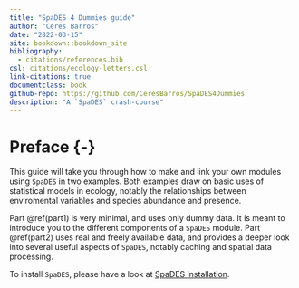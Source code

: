 ```yaml
---
title: "SpaDES 4 Dummies guide"
author: "Ceres Barros"
date: "2022-03-15"
site: bookdown::bookdown_site
bibliography:
  - citations/references.bib
csl: citations/ecology-letters.csl
link-citations: true
documentclass: book
github-repo: https://github.com/CeresBarros/SpaDES4Dummies
description: "A `SpaDES` crash-course"
---
```




# Preface {-}

This guide will take you through how to make and link your own modules using `SpaDES` in two examples. Both examples draw on basic uses of statistical models in ecology, notably the relationships between enviromental variables and species abundance and presence. 

Part \@ref(part1) is very minimal, and uses only dummy data. It is meant to introduce you to the different components of a `SpaDES` module.
Part \@ref(part2) uses real and freely available data, and provides a deeper look into several useful aspects of `SpaDES`, notably caching and spatial data processing.

To install `SpaDES`, please have a look at [SpaDES installation](https://github.com/PredictiveEcology/SpaDES.install/tree/installFromSource#readme).


